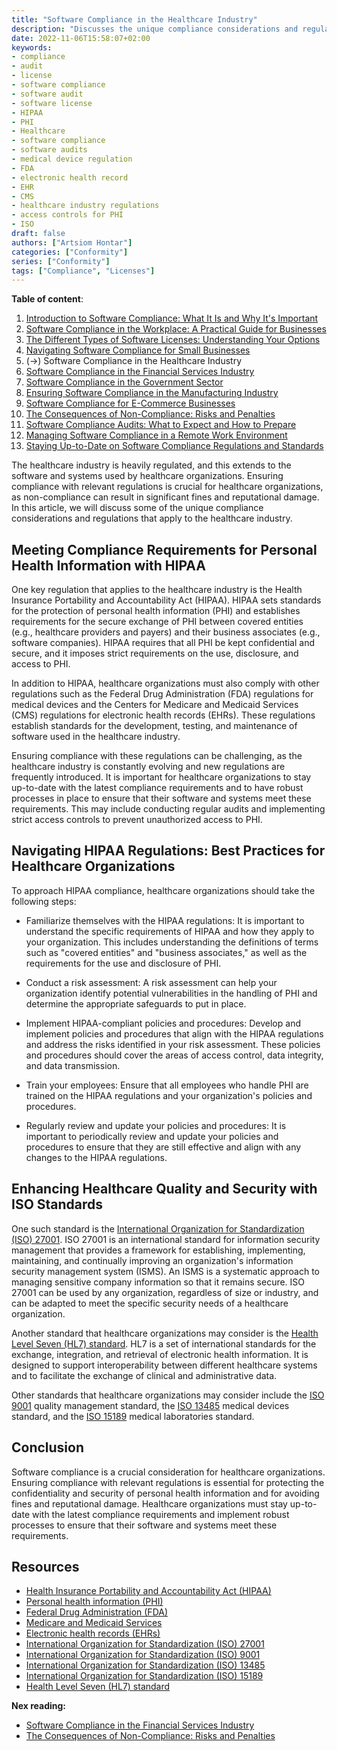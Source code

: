 ```yaml
---
title: "Software Compliance in the Healthcare Industry"
description: "Discusses the unique compliance considerations and regulations that apply to the healthcare industry"
date: 2022-11-06T15:58:07+02:00
keywords:
- compliance
- audit
- license
- software compliance
- software audit
- software license
- HIPAA
- PHI
- Healthcare
- software compliance
- software audits
- medical device regulation
- FDA
- electronic health record
- EHR
- CMS
- healthcare industry regulations
- access controls for PHI
- ISO
draft: false
authors: ["Artsiom Hontar"]
categories: ["Conformity"]
series: ["Conformity"]
tags: ["Compliance", "Licenses"]
---
```


**Table of content**:
1. [Introduction to Software Compliance: What It Is and Why It's Important](/learnings/conformity/introduction-to-software-compliance/)
2. [Software Compliance in the Workplace: A Practical Guide for Businesses](/learnings/conformity/software-compliance-practical-guide/)
3. [The Different Types of Software Licenses: Understanding Your Options](/learnings/conformity/different-types-of-software-licenses/)
4. [Navigating Software Compliance for Small Businesses](/learnings/conformity/software-compliance-for-small-business/)
5. (->) Software Compliance in the Healthcare Industry
6. [Software Compliance in the Financial Services Industry](/learnings/conformity/software-compliance-for-financial-services/)
7. [Software Compliance in the Government Sector](/learnings/conformity/software-compliance-for-government-sector/)
8. [Ensuring Software Compliance in the Manufacturing Industry](/learnings/conformity/software-compliance-for-manufacturing/)
9. [Software Compliance for E-Commerce Businesses](/learnings/conformity/software-compliance-for-e-commerce/)
10. [The Consequences of Non-Compliance: Risks and Penalties](/learnings/conformity/consequences-of-non-compliance/)
11. [Software Compliance Audits: What to Expect and How to Prepare](/learnings/conformity/software-compliance-audits/)
12. [Managing Software Compliance in a Remote Work Environment](/learnings/conformity/software-compliance-in-remote-work/)
13. [Staying Up-to-Date on Software Compliance Regulations and Standards](/learnings/conformity/staying-up-to-date-on-software-compliance/)

The healthcare industry is heavily regulated, and this extends to the software and systems used by healthcare organizations. Ensuring compliance with relevant regulations is crucial for healthcare organizations, as non-compliance can result in significant fines and reputational damage. In this article, we will discuss some of the unique compliance considerations and regulations that apply to the healthcare industry.

## Meeting Compliance Requirements for Personal Health Information with HIPAA
One key regulation that applies to the healthcare industry is the Health Insurance Portability and Accountability Act (HIPAA). HIPAA sets standards for the protection of personal health information (PHI) and establishes requirements for the secure exchange of PHI between covered entities (e.g., healthcare providers and payers) and their business associates (e.g., software companies). HIPAA requires that all PHI be kept confidential and secure, and it imposes strict requirements on the use, disclosure, and access to PHI.

In addition to HIPAA, healthcare organizations must also comply with other regulations such as the Federal Drug Administration (FDA) regulations for medical devices and the Centers for Medicare and Medicaid Services (CMS) regulations for electronic health records (EHRs). These regulations establish standards for the development, testing, and maintenance of software used in the healthcare industry.

Ensuring compliance with these regulations can be challenging, as the healthcare industry is constantly evolving and new regulations are frequently introduced. It is important for healthcare organizations to stay up-to-date with the latest compliance requirements and to have robust processes in place to ensure that their software and systems meet these requirements. This may include conducting regular audits and implementing strict access controls to prevent unauthorized access to PHI.

## Navigating HIPAA Regulations: Best Practices for Healthcare Organizations

To approach HIPAA compliance, healthcare organizations should take the following steps:

- Familiarize themselves with the HIPAA regulations: It is important to understand the specific requirements of HIPAA and how they apply to your organization. This includes understanding the definitions of terms such as "covered entities" and "business associates," as well as the requirements for the use and disclosure of PHI.

- Conduct a risk assessment: A risk assessment can help your organization identify potential vulnerabilities in the handling of PHI and determine the appropriate safeguards to put in place.

- Implement HIPAA-compliant policies and procedures: Develop and implement policies and procedures that align with the HIPAA regulations and address the risks identified in your risk assessment. These policies and procedures should cover the areas of access control, data integrity, and data transmission.

- Train your employees: Ensure that all employees who handle PHI are trained on the HIPAA regulations and your organization's policies and procedures.

- Regularly review and update your policies and procedures: It is important to periodically review and update your policies and procedures to ensure that they are still effective and align with any changes to the HIPAA regulations.

## Enhancing Healthcare Quality and Security with ISO Standards

One such standard is the [International Organization for Standardization (ISO) 27001](https://www.iso.org/isoiec-27001-information-security.html). ISO 27001 is an international standard for information security management that provides a framework for establishing, implementing, maintaining, and continually improving an organization's information security management system (ISMS). An ISMS is a systematic approach to managing sensitive company information so that it remains secure. ISO 27001 can be used by any organization, regardless of size or industry, and can be adapted to meet the specific security needs of a healthcare organization.

Another standard that healthcare organizations may consider is the [Health Level Seven (HL7) standard](http://www.hl7.org/implement/standards/index.cfm?ref=nav). HL7 is a set of international standards for the exchange, integration, and retrieval of electronic health information. It is designed to support interoperability between different healthcare systems and to facilitate the exchange of clinical and administrative data.

Other standards that healthcare organizations may consider include the [ISO 9001](https://www.iso.org/iso-9001-quality-management.html) quality management standard, the [ISO 13485](https://www.iso.org/iso-13485-medical-devices.html) medical devices standard, and the [ISO 15189](https://www.iso.org/standard/76677.html) medical laboratories standard.

## Conclusion

Software compliance is a crucial consideration for healthcare organizations. Ensuring compliance with relevant regulations is essential for protecting the confidentiality and security of personal health information and for avoiding fines and reputational damage. Healthcare organizations must stay up-to-date with the latest compliance requirements and implement robust processes to ensure that their software and systems meet these requirements.

## Resources
- [Health Insurance Portability and Accountability Act (HIPAA)](https://en.wikipedia.org/wiki/Health_Insurance_Portability_and_Accountability_Act)
- [Personal health information (PHI)](https://en.wikipedia.org/wiki/Protected_health_information)
- [Federal Drug Administration (FDA)](https://en.wikipedia.org/wiki/Food_and_Drug_Administration)
- [Medicare and Medicaid Services](https://en.wikipedia.org/wiki/Centers_for_Medicare_%26_Medicaid_Services)
- [Electronic health records (EHRs)](https://www.healthit.gov/faq/what-electronic-health-record-ehr)
- [International Organization for Standardization (ISO) 27001](https://www.iso.org/isoiec-27001-information-security.html)
- [International Organization for Standardization (ISO) 9001](https://www.iso.org/iso-9001-quality-management.html)
- [International Organization for Standardization (ISO) 13485](https://www.iso.org/iso-13485-medical-devices.html)
- [International Organization for Standardization (ISO) 15189](https://www.iso.org/standard/76677.html)
- [Health Level Seven (HL7) standard](http://www.hl7.org/implement/standards/index.cfm?ref=nav)

**Nex reading:**
 - [Software Compliance in the Financial Services Industry](/learnings/conformity/software-compliance-for-financial-services/)
 - [The Consequences of Non-Compliance: Risks and Penalties](/learnings/conformity/consequences-of-non-compliance/)